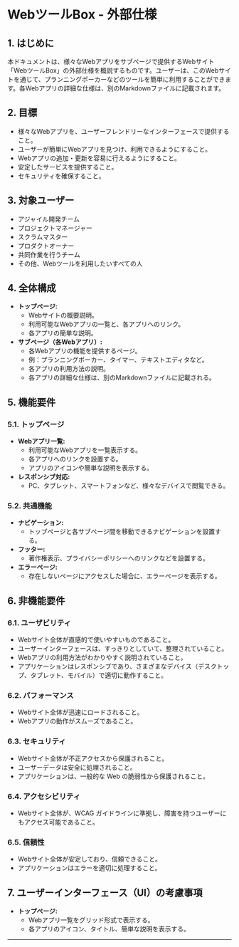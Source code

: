 # WebツールBox - 外部仕様

## 1. はじめに

本ドキュメントは、様々なWebアプリをサブページで提供するWebサイト「WebツールBox」の外部仕様を概説するものです。ユーザーは、このWebサイトを通じて、プランニングポーカーなどのツールを簡単に利用することができます。各Webアプリの詳細な仕様は、別のMarkdownファイルに記載されます。

## 2. 目標

*   様々なWebアプリを、ユーザーフレンドリーなインターフェースで提供すること。
*   ユーザーが簡単にWebアプリを見つけ、利用できるようにすること。
*   Webアプリの追加・更新を容易に行えるようにすること。
*   安定したサービスを提供すること。
*   セキュリティを確保すること。

## 3. 対象ユーザー

*   アジャイル開発チーム
*   プロジェクトマネージャー
*   スクラムマスター
*   プロダクトオーナー
*   共同作業を行うチーム
*   その他、Webツールを利用したいすべての人

## 4. 全体構成

*   **トップページ:**
    *   Webサイトの概要説明。
    *   利用可能なWebアプリの一覧と、各アプリへのリンク。
    *   各アプリの簡単な説明。
*   **サブページ（各Webアプリ）:**
    *   各Webアプリの機能を提供するページ。
    *   例：プランニングポーカー、タイマー、テキストエディタなど。
    *   各アプリの利用方法の説明。
    *   各アプリの詳細な仕様は、別のMarkdownファイルに記載される。

## 5. 機能要件

### 5.1. トップページ

*   **Webアプリ一覧:**
    *   利用可能なWebアプリを一覧表示する。
    *   各アプリへのリンクを設置する。
    *   アプリのアイコンや簡単な説明を表示する。
* **レスポンシブ対応:**
    * PC、タブレット、スマートフォンなど、様々なデバイスで閲覧できる。

### 5.2. 共通機能

*   **ナビゲーション:**
    *   トップページと各サブページ間を移動できるナビゲーションを設置する。
*   **フッター:**
    *   著作権表示、プライバシーポリシーへのリンクなどを設置する。
*   **エラーページ:**
    *   存在しないページにアクセスした場合に、エラーページを表示する。

## 6. 非機能要件

### 6.1. ユーザビリティ

*   Webサイト全体が直感的で使いやすいものであること。
*   ユーザーインターフェースは、すっきりとしていて、整理されていること。
*   Webアプリの利用方法がわかりやすく説明されていること。
*   アプリケーションはレスポンシブであり、さまざまなデバイス（デスクトップ、タブレット、モバイル）で適切に動作すること。

### 6.2. パフォーマンス

*   Webサイト全体が迅速にロードされること。
*   Webアプリの動作がスムーズであること。

### 6.3. セキュリティ

*   Webサイト全体が不正アクセスから保護されること。
*   ユーザーデータは安全に処理されること。
*   アプリケーションは、一般的な Web の脆弱性から保護されること。

### 6.4. アクセシビリティ

*   Webサイト全体が、WCAG ガイドラインに準拠し、障害を持つユーザーにもアクセス可能であること。

### 6.5. 信頼性

*   Webサイト全体が安定しており、信頼できること。
*   アプリケーションはエラーを適切に処理すること。

## 7. ユーザーインターフェース（UI）の考慮事項

*   **トップページ:**
    *   Webアプリ一覧をグリッド形式で表示する。
    *   各アプリのアイコン、タイトル、簡単な説明を表示する。

---
